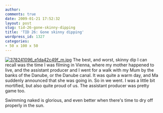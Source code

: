 ```yaml
---
author:
comments: true
date: 2009-01-21 17:52:32
layout: post
slug: tid-26-gone-skinny-dipping
title: 'TID 26: Gone skinny dipping'
wordpress_id: 1327
categories:
- 50 x 100 x 50
---
```


[![378241096_e1da42c49f_m.jpg](/uploads/2009/01/378241096_e1da42c49f_m.jpg)](http://flickr.com/photos/psychoscheiko/378241096/) The best, and worst, skinny dip I can recall was the time I was filming in Vienna, where my mother happened to live, and the assistant producer and I went for a walk with my Mum by the banks of the Danube, or the Danube canal. It was quite a warm day, and Ma suddenly announced that she was going in. So in we went. I was a little bit mortified, but also quite proud of us. The assistant producer was pretty game too.

Swimming naked is glorious, and even better when there's time to dry off properly in the sun.


